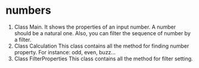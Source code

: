 # numbers
1. Class Main.
It shows the properties of an input number. A number should be a natural one. Also, you can filter the sequence of number by a filter.
2. Class Calculation
This class contains all the method for finding number property. For instance: odd, even, buzz…
3. Class FilterProperties
This class contains all the method for filter setting.
